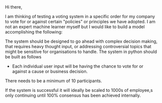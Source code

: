 Hi there,

I am thinking of testing a voting system in a specific order for my company to vote for or against certain "policies" or principles we have adopted. I am not an expert machine learner myself but I would like to build a model accomplishing the following:

The system should be designed to go ahead with complex decision making, that requires heavy thought input, or addressing controversial topics that might be sensitive for organisations to handle. The system in python should be built as follows

- Each individual user input will be having the chance to vote for or against a cause or business decision.

There needs to be a minimum of 10 participants.

If the system is successful it will ideally be scaled to 1000s of employee,s only continuing until 100% consensus has been achieved internally.
